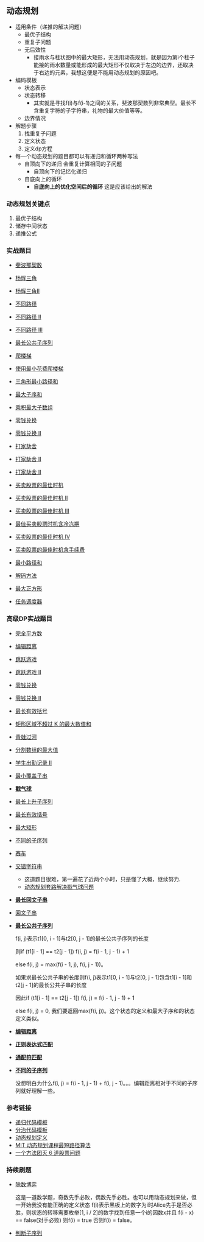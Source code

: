 ## 动态规划

- 适用条件（递推的解决问题）
  - 最优子结构
  - 重复子问题
  - 无后效性
    - 接雨水与柱状图中的最大矩形，无法用动态规划，就是因为第i个柱子能接的雨水数量或能形成的最大矩形不仅取决于左边的边界，还取决于右边的元素，我想这便是不能用动态规划的原因吧。
- 编码模板
  - 状态表示
  - 状态转移
    - 其实就是寻找f(i)与f(i-1)之间的关系，斐波那契数列非常典型。最长不含重复字符的子字符串，礼物的最大价值等等。
  - 边界情况
- 解题步骤
  1. 找重复子问题
  2. 定义状态
  3. 定义dp方程
- 每一个动态规划的题目都可以有递归和循环两种写法
    - 自顶向下的递归 会重复计算相同的子问题
        - 自顶向下的记忆化递归
    - 自底向上的循环
        - **自底向上的优化空间后的循环** 这是应该给出的解法
       
### 动态规划关键点

1. 最优子结构
2. 储存中间状态
3. 递推公式
 
### 实战题目

- [斐波那契数](https://leetcode-cn.com/problems/fibonacci-number)
- [杨辉三角](https://leetcode-cn.com/problems/pascals-triangle/)
- [杨辉三角II](https://leetcode-cn.com/problems/pascals-triangle-ii/)
- [不同路径](https://leetcode-cn.com/problems/unique-paths/)
- [不同路径 II ](https://leetcode-cn.com/problems/unique-paths-ii/)
- [不同路径 III ](https://leetcode-cn.com/problems/unique-paths-iii/)
- [最长公共子序列](https://leetcode-cn.com/problems/longest-common-subsequence/)
- [爬楼梯](https://leetcode-cn.com/problems/climbing-stairs/description/)
- [使用最小花费爬楼梯](https://leetcode-cn.com/problems/min-cost-climbing-stairs/)
- [三角形最小路径和](https://leetcode-cn.com/problems/triangle/description/)
- [最大子序和](https://leetcode-cn.com/problems/maximum-subarray/)
- [乘积最大子数组](https://leetcode-cn.com/problems/maximum-product-subarray/description/)
- [零钱兑换](https://leetcode-cn.com/problems/coin-change/description/)
- [零钱兑换 II ](http://leetcode-cn.com/problems/coin-change-2)
- [打家劫舍](https://leetcode-cn.com/problems/house-robber/)
- [打家劫舍 II ](https://leetcode-cn.com/problems/house-robber-ii/description/)
- [打家劫舍 II ](https://leetcode-cn.com/problems/house-robber-ii/description/)
- [买卖股票的最佳时机](https://leetcode-cn.com/problems/best-time-to-buy-and-sell-stock/#/description)
- [买卖股票的最佳时机 II ](https://leetcode-cn.com/problems/best-time-to-buy-and-sell-stock-ii/)
- [买卖股票的最佳时机 III ](https://leetcode-cn.com/problems/best-time-to-buy-and-sell-stock-iii/)
- [最佳买卖股票时机含冷冻期](https://leetcode-cn.com/problems/best-time-to-buy-and-sell-stock-with-cooldown/)
- [买卖股票的最佳时机 IV](https://leetcode-cn.com/problems/best-time-to-buy-and-sell-stock-iv/)
- [买卖股票的最佳时机含手续费](https://leetcode-cn.com/problems/best-time-to-buy-and-sell-stock-with-transaction-fee/)

- [最小路径和](https://leetcode-cn.com/problems/minimum-path-sum/)
- [解码方法](https://leetcode-cn.com/problems/decode-ways)
- [最大正方形](https://leetcode-cn.com/problems/maximal-square/)
- [任务调度器](https://leetcode-cn.com/problems/task-scheduler/)

### 高级DP实战题目

- [完全平方数](https://leetcode-cn.com/problems/perfect-squares/)
- [编辑距离](https://leetcode-cn.com/problems/edit-distance/)
- [跳跃游戏](https://leetcode-cn.com/problems/jump-game/)
- [跳跃游戏 II ](https://leetcode-cn.com/problems/jump-game-ii/)
- [零钱兑换](https://leetcode-cn.com/problems/coin-change/)
- [零钱兑换 II ](https://leetcode-cn.com/problems/coin-change-2/)

- [最长有效括号](https://leetcode-cn.com/problems/longest-valid-parentheses/)
- [矩形区域不超过 K 的最大数值和](https://leetcode-cn.com/problems/max-sum-of-rectangle-no-larger-than-k/)
- [青蛙过河](https://leetcode-cn.com/problems/frog-jump/)
- [分割数组的最大值](https://leetcode-cn.com/problems/split-array-largest-sum)
- [学生出勤记录 II ](https://leetcode-cn.com/problems/student-attendance-record-ii/)
- [最小覆盖子串](https://leetcode-cn.com/problems/minimum-window-substring/)
- [**戳气球**](https://leetcode-cn.com/problems/burst-balloons/)

- [最长上升子序列](https://leetcode-cn.com/problems/longest-increasing-subsequence/)
- [最长有效括号](https://leetcode-cn.com/problems/longest-valid-parentheses/)
- [最大矩形](https://leetcode-cn.com/problems/maximal-rectangle/)
- [不同的子序列](https://leetcode-cn.com/problems/distinct-subsequences/)
- [赛车](https://leetcode-cn.com/problems/race-car/)

- [交错字符串](https://leetcode-cn.com/problems/interleaving-string/)
  - 这道题目很难，第一遍花了近两个小时，只是懂了大概，继续努力.
  - [动态规划套路解决戳气球问题](https://leetcode-cn.com/problems/burst-balloons/solution/dong-tai-gui-hua-tao-lu-jie-jue-chuo-qi-qiu-wen-ti/)
- [**最长回文子串**](https://leetcode-cn.com/problems/longest-palindromic-substring/)
- [回文子串](https://leetcode-cn.com/problems/palindromic-substrings/)
- [**最长公共子序列**](https://leetcode-cn.com/problems/longest-common-subsequence/)

  f(i, j)表示t1\[0, i - 1\]与t2\[0, j - 1\]的最长公共子序列的长度

  则if (t1\[i - 1\] == t2\[j - 1\]) f(i, j) = f(i - 1, j - 1) + 1
  
  else f(i, j) = max(f(i - 1, j), f(i, j - 1))。
  
  如果求最长公共子串的长度则f(i, j)表示t1\[0, i - 1\]与t2\[0, j - 1\]包含t1\[i - 1\]和t2\[j - 1\]的最长公共子串的长度
  
  因此if (t1\[i - 1\] == t2\[j - 1\]) f(i, j) = f(i - 1, j - 1) + 1
  
  else f(i, j) = 0, 我们要返回max(f(i, j))。这个状态的定义和最大子序和的状态定义类似。
  
- [**编辑距离**](https://leetcode-cn.com/problems/edit-distance/)
- [**正则表达式匹配**](https://leetcode-cn.com/problems/regular-expression-matching/)
- [**通配符匹配**](https://leetcode-cn.com/problems/wildcard-matching/)
- [**不同的子序列**](https://leetcode-cn.com/problems/distinct-subsequences/)

  没想明白为什么f(i, j) = f(i - 1, j - 1) + f(i, j - 1)。。。编辑距离相对于不同的子序列就好理解一些。

### 参考链接

- [递归代码模板](https://shimo.im/docs/EICAr9lRPUIPHxsH)
- [分治代码模板](https://shimo.im/docs/zvlDqLLMFvcAF79A)
- [动态规划定义](https://en.wikipedia.org/wiki/Dynamic_programming)
- [MIT 动态规划课程最短路径算法](https://www.bilibili.com/video/av53233912?from=search&seid=2847395688604491997)
- [一个方法团灭 6 道股票问题](https://leetcode-cn.com/problems/best-time-to-buy-and-sell-stock/solution/yi-ge-fang-fa-tuan-mie-6-dao-gu-piao-wen-ti-by-l-3/)

### 持续刷题
- [除数博弈](https://leetcode-cn.com/problems/divisor-game/)
  
  这是一道数学题，奇数先手必败，偶数先手必胜。也可以用动态规划来做，但一开始我没有能正确的定义状态
  f(i)表示黑板上的数字为i时Alice先手是否必胜，则状态的转移需要枚举\[1, i / 2\]的数字找到任意一个i的因数x并且
  f(i - x) == false(对手必败) 则f(i) = true 否则f(i) = false。
  
- [判断子序列](https://leetcode-cn.com/problems/is-subsequence/)